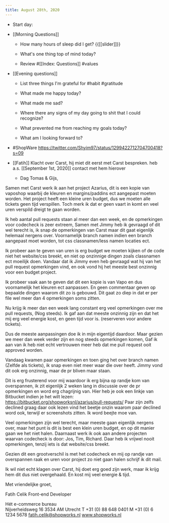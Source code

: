 ```yaml
---
title: August 28th, 2020
---
```


- Start day:

- [[Morning Questions]]
	 - How many hours of sleep did I get? {{[[slider]]}} 

	 - What's one thing top of mind today?

	 - Review #[[Index: Questions]] #values

- [[Evening questions]]
	 - List three things I'm grateful for #habit #gratitude

	 - What made me happy today?

	 - What made me sad?

	 - Where there any signs of my day going to shit that I could recognize?

	 - What prevented me from reaching my goals today?

	 - What am I looking forward to?

- #ShopWare https://twitter.com/Shyim97/status/1299422712704700418?s=09

- [[Fatih]] Klacht over Carst, hij miet dit eerst met Carst bespreken. heb a.s. [[September 1st, 2020]] contact met hem hierover
	 - Dag Tomas & Gijs,

Samen met Carst werk ik aan het project Azarius, dit is een kopie van vaposhop waarbij de kleuren en margins/paddins ect aangepast moeten worden.
Het project heeft een kleine uren budget, dus we moeten alle tickets geen tijd verspillen.
Toch merk ik dat er geen vaart in komt en veel uren verspild dreigt te gaan worden. 

Ik heb aantal pull requests staan al meer dan een week, en de opmerkingen voor codecheck is zeer extreem,
Samen met Jimmy heb ik gevraagd of dit wel terecht is, ik snap de opmerkingen van Carst maar dit gaat eigenlijk helemaal nergens over.
Voornamelijk branch namen indien een branch aangepast moet worden, tot css classnamen/less namen locaties ect.

Ik probeer aan te geven van uren is erg budget we moeten kijken of de code niet het website/css breekt, en niet op onzinnige dingen zoals classnamen ect moeilijk doen.
Vandaar dat ik Jimmy even heb gevraagd wat hij van het pull request opmerkingen vind, en ook vond hij het meeste best onzinnig voor een budget project.

Ik probeer vaak aan te geven dat dit een kopie is van Vapo en dus voornamelijk het kleuren ect aanpassen. 
En geen commentaar geven op bepaalde dingen waarom dit zo is gebouwd. Dit gaat zo diep in dat er per file wel meer dan 4 opmerkingen soms zitten.

Nu krijg ik meer dan een week lang constant erg veel opmerkingen over me pull requests, (Nog steeds).
Ik gaf aan dat meeste onzinnig zijn en dat het mij erg veel energie kost, en geen tijd voor is. (reserveren voor andere tickets).

Dus de meeste aanpassingen doe ik in mijn eigentijd daardoor. Maar gezien we meer dan week verder zijn en nog steeds opmerkingen komen,
Gaf ik aan van ik heb niet echt vertrouwen meer heb dat me pull request ooit approved worden.

Vandaag kwamen paar opmerkingen en toen ging het over branch namen (Zelfde als tickets), ik snap even niet meer waar die over heeft.
Jimmy vond dit ook erg onzinnig, maar de pr bliven maar staan. 

Dit is erg frusterend voor mij waardoor ik erg bijna op randje kom van overspannen, ik zit eigenlijk 2 weken lang in discussie over de pr opmerkingen en word erg chagrijnig van.
Hier heb je ook een linkje van Bitbucket indien je het wilt lezen:
https://bitbucket.org/shopworksnl/azarius/pull-requests/
Paar zijn zelfs declined graag daar ook lezen vind het beetje onzin waarom paar declined word ook, terwijl er screenshots zitten. Ik word beejte moe van.

Veel opmerkingen zijn wel terecht, maar meeste gaan eigenlijk nergens over, maar het punt is dit is best een klein uren budget, en op dit manier gaan we het niet halen.
Daarnaast werk ik ook aan andere projecten waarvan codecheck is door: Jos, Tim, Richard. Daar heb ik vrijwel nooit opmerkingen, tenzij iets is dat website/css breekt.

Gezien dit een grootverschil is met het codecheck en mij op randje van overspannen raak en uren voor project zo niet gaan halen schrijf ik dit mail.

Ik wil niet echt klagen over Carst, hij doet erg goed zijn werk, maar ik krijg hem dit dus niet overgehaald. En kost mij veel energie & tijd.


Met vriendelijke groet,

Fatih Celik
Front-end Developer
 
Hét e-commerce bureau                    
Nijverheidsweg 16
3534 AM Utrecht	T  +31 (0) 88 648 0401
M +31 (0) 6 1234 5678	fatih.celik@shopworks.nl
www.shopworks.nl
                 



